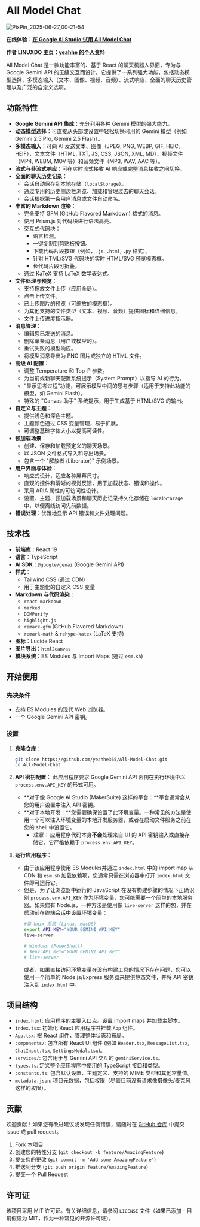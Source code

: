 # All Model Chat

![PixPin_2025-06-27_00-21-54](https://github.com/user-attachments/assets/ec6f5ee9-2d3b-47e3-9fec-49e6602d3d18)

**在线体验：[在 Google AI Studio 试用 All Model Chat](https://aistudio.google.com/app/prompts?state=%7B%22ids%22:%5B%22169U2Al5556WX7bcWYdaPwHvzoAU7PqW_%22%5D,%22action%22:%22open%22,%22userId%22:%22102038139080022776927%22,%22resourceKeys%22:%7B%7D%7D&usp=sharing)**

**作者 LINUXDO 主页：[yeahhe 的个人资料](https://linux.do/u/yeahhe/summary)**

All Model Chat 是一款功能丰富的、基于 React 的聊天机器人界面，专为与 Google Gemini API 的无缝交互而设计。它提供了一系列强大功能，包括动态模型选择、多模态输入（文本、图像、视频、音频）、流式响应、全面的聊天历史管理以及广泛的自定义选项。

## 功能特性

*   **Google Gemini API 集成**：充分利用各种 Gemini 模型的强大能力。
*   **动态模型选择**：可直接从头部或设置中轻松切换可用的 Gemini 模型（例如 Gemini 2.5 Pro, Gemini 2.5 Flash）。
*   **多模态输入**：可向 AI 发送文本、图像（JPEG, PNG, WEBP, GIF, HEIC, HEIF）、文本文件（HTML, TXT, JS, CSS, JSON, XML, MD）、视频文件（MP4, WEBM, MOV 等）和音频文件（MP3, WAV, AAC 等）。
*   **流式与非流式响应**：可在实时流式接收 AI 响应或完整消息接收之间切换。
*   **全面的聊天历史记录**：
    *   会话自动保存到本地存储（`localStorage`）。
    *   通过专用的历史侧边栏浏览、加载和管理过去的聊天会话。
    *   会话根据第一条用户消息或文件自动命名。
*   **丰富的 Markdown 渲染**：
    *   完全支持 GFM (GitHub Flavored Markdown) 格式的消息。
    *   使用 Prism.js 对代码块进行语法高亮。
    *   交互式代码块：
        *   语言检测。
        *   一键复制到剪贴板按钮。
        *   下载代码片段按钮（例如，`.js`, `.html`, `.py` 格式）。
        *   针对 HTML/SVG 代码块的实时 HTML/SVG 预览模态框。
        *   长代码片段可折叠。
    *   通过 KaTeX 支持 LaTeX 数学表达式。
*   **文件处理与预览**：
    *   支持拖放文件上传（应用全局）。
    *   点击上传文件。
    *   已上传图片的预览（可缩放的模态框）。
    *   为其他支持的文件类型（文本、视频、音频）提供图标和详细信息。
    *   文件上传进度指示器。
*   **消息管理**：
    *   编辑您已发送的消息。
    *   删除单条消息（用户或模型的）。
    *   重试失败的模型响应。
    *   将模型消息导出为 PNG 图片或独立的 HTML 文件。
*   **高级 AI 配置**：
    *   调整 Temperature 和 Top-P 参数。
    *   为当前或新聊天配置系统提示（System Prompt）以指导 AI 的行为。
    *   “显示思考过程”功能，可展示模型中间的思考步骤（适用于支持此功能的模型，如 Gemini Flash）。
    *   特殊的 "Canvas 助手" 系统提示，用于生成基于 HTML/SVG 的输出。
*   **自定义与主题**：
    *   提供浅色和深色主题。
    *   主题颜色通过 CSS 变量管理，易于扩展。
    *   可调整基础字体大小以提高可读性。
*   **预加载场景**：
    *   创建、保存和加载预定义的聊天场景。
    *   以 JSON 文件格式导入和导出场景。
    *   包含一个 "解放者 (Liberator)" 示例场景。
*   **用户界面与体验**：
    *   响应式设计，适应各种屏幕尺寸。
    *   直观的控件和清晰的视觉反馈，用于加载状态、错误和操作。
    *   采用 ARIA 属性的可访问性设计。
    *   设置、主题、预加载场景和聊天历史记录持久化存储在 `localStorage` 中，以便离线访问先前数据。
*   **错误处理**：优雅地显示 API 错误和文件处理问题。

## 技术栈

*   **前端库**：React 19
*   **语言**：TypeScript
*   **AI SDK**：`@google/genai` (Google Gemini API)
*   **样式**：
    *   Tailwind CSS (通过 CDN)
    *   用于主题化的自定义 CSS 变量
*   **Markdown 与代码渲染**：
    *   `react-markdown`
    *   `marked`
    *   `DOMPurify`
    *   `highlight.js`
    *   `remark-gfm` (GitHub Flavored Markdown)
    *   `remark-math` & `rehype-katex` (LaTeX 支持)
*   **图标**：Lucide React
*   **图片导出**：`html2canvas`
*   **模块系统**：ES Modules 与 Import Maps (通过 `esm.sh`)

## 开始使用

### 先决条件

*   支持 ES Modules 的现代 Web 浏览器。
*   一个 Google Gemini API 密钥。

### 设置

1.  **克隆仓库**：
    ```bash
    git clone https://github.com/yeahhe365/All-Model-Chat.git
    cd All-Model-Chat
    ```

2.  **API 密钥配置**：
    此应用程序要求 Google Gemini API 密钥在执行环境中以 `process.env.API_KEY` 的形式可用。
    *   **对于像 Google AI Studio (MakerSuite) 这样的平台：**平台通常会从您的用户设置中注入 API 密钥。
    *   **对于本地开发：**您需要确保设置了此环境变量。一种常见的方法是使用一个可以注入环境变量的本地开发服务器，或者在启动文件服务之前在您的 shell 中设置它。
        *   _注意：_ 应用程序代码本身**不会**处理来自 UI 的 API 密钥输入或直接存储它。它严格依赖于 `process.env.API_KEY`。

3.  **运行应用程序**：
    *   由于该应用程序使用 ES Modules并通过 `index.html` 中的 import map 从 CDN 和 `esm.sh` 加载依赖项，您通常只需在浏览器中打开 `index.html` 文件即可运行它。
    *   但是，为了让浏览器中运行的 JavaScript 在没有构建步骤的情况下正确识别 `process.env.API_KEY` 作为环境变量，您可能需要一个简单的本地服务器。如果您有 Node.js，一种方法是使用像 `live-server` 这样的包，并在启动前在终端会话中设置环境变量：
        ```bash
        #类 Unix 系统 (Linux, macOS)
        export API_KEY="YOUR_GEMINI_API_KEY"
        live-server

        # Windows (PowerShell)
        # $env:API_KEY="YOUR_GEMINI_API_KEY"
        # live-server
        ```
        或者，如果直接访问环境变量在没有构建工具的情况下存在问题，您可以使用一个简单的 Node.js/Express 服务器来提供静态文件，并将 API 密钥注入到 `index.html` 中。

## 项目结构

*   `index.html`: 应用程序的主要入口点。设置 import maps 并加载主脚本。
*   `index.tsx`: 初始化 React 应用程序并挂载 `App` 组件。
*   `App.tsx`: 根 React 组件，管理整体状态和布局。
*   `components/`: 包含所有 React UI 组件 (例如 `Header.tsx`, `MessageList.tsx`, `ChatInput.tsx`, `SettingsModal.tsx`)。
*   `services/`: 包含用于与 Gemini API 交互的 `geminiService.ts`。
*   `types.ts`: 定义整个应用程序中使用的 TypeScript 接口和类型。
*   `constants.ts`: 包含默认设置、主题定义、支持的 MIME 类型和其他常量值。
*   `metadata.json`: 项目元数据，包括权限（尽管目前没有请求像摄像头/麦克风这样的权限）。

## 贡献

欢迎贡献！如果您有改进建议或发现任何错误，请随时在 [GitHub 仓库](https://github.com/yeahhe365/All-Model-Chat) 中提交 issue 或 pull request。

1.  Fork 本项目
2.  创建您的特性分支 (`git checkout -b feature/AmazingFeature`)
3.  提交您的更改 (`git commit -m 'Add some AmazingFeature'`)
4.  推送到分支 (`git push origin feature/AmazingFeature`)
5.  提交一个 Pull Request

## 许可证

该项目采用 MIT 许可证。有关详细信息，请参阅 `LICENSE` 文件（如果已添加 - 目前假设为 MIT，作为一种常见的开源许可证）。

